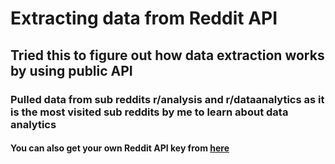 # Extracting data from Reddit API
## Tried this to figure out how data extraction works by using public API
### Pulled data from sub reddits r/analysis and r/dataanalytics as it is the most visited sub reddits by me to learn about data analytics
#### You can also get your own Reddit API key from [here](https://www.reddit.com/prefs/apps)






